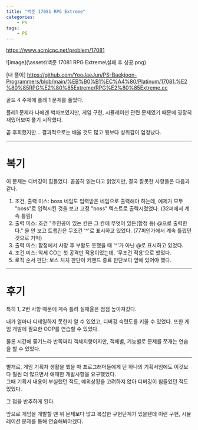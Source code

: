 ```yaml
---
title: "백준 17081 RPG Extreme"
categories:
    - PS
tags:
    - PS
---
```


<https://www.acmicpc.net/problem/17081>

![image](\assets\백준 17081 RPG Extreme\실패 후 성공.png)

[내 풀이]
<https://github.com/YooJaeJun/PS-Baekjoon-Programmers/blob/main/%EB%B0%B1%EC%A4%80/Platinum/17081.%E2%80%85RPG%E2%80%85Extreme/RPG%E2%80%85Extreme.cc>

골드 4 주제에 플레 1 문제를 풀었다.

플레1 문제라 나에겐 벅차보였지만,
게임 구현, 시뮬레이션 관련 문제였기 때문에 굉장히 재밌어보여 풀기 시작했다.

곧 후회했지만... 결과적으로는 배울 것도 많고 뭣보다 성취감이 엄청났다.  
  
---

# 복기

이 문제는 디버깅이 힘들었다.
꼼꼼히 읽는다고 읽었지만, 결국 잘못한 사항들은 다음과 같다.

1. 조건, 출력 미스: boss 네임도 입력받은 네임으로 출력해야 하는데, 예제가 모두 "boss"로 입력시킨 것을 보고 고정 "boss" 텍스트로 출력시켰었다. (32퍼에서 계속 틀림)
2. 출력 미스: 조건 "주인공이 있는 칸은 그 칸에 무엇이 있든(함정 등) @으로 출력한다." 을 안 보고 트랩칸은 무조건 '^'로 표시하고 있었다. (77퍼인가에서 계속 틀렸던 것으로 기억)
3. 출력 미스: 함정에서 사망 후 부활도 못했을 때 '^'가 아닌 @로 표시하고 있었다.
4. 조건 미스: 악세 CO는 첫 공격만 적용이었는데, '무조건 적용'으로 했었다.
5. 로직 순서 판단: 보스 처치 판단이 커맨드 종료 판단보다 앞에 있어야 했다.  
  
---

# 후기

특히 1, 2번 사항 때문에 계속 틀려 실패율은 점점 높아져갔다.

내가 얼마나 디테일하지 못한지 알 수 있었고,
디버깅 숙련도를 키울 수 있었다.
또한 게임 개발에 필요한 OOP를 연습할 수 있었다.

물론 시간에 쫓기느라 반쪽짜리 객체지향이지만,
객체별, 기능별로 문제를 쪼개는 연습을 할 수 있었다.

---

별개로, 게임 기획자 생활을 했을 때 프로그래머들에게 
단 하나의 기획서임에도 이것보다 훨씬 더 많으면서 애매한 개발사항을 요구했었다.  
그때 기획서 내용이 부실했던 적도, 예외상황을 고려하지 않아 디버깅이 힘들었던 적도 있었다.

그 점을 반추하게 된다.

앞으로 게임을 개발할 땐 위 문제보다 많고 복잡한 구현단계가 있을텐데
이런 구현, 시뮬레이션 문제를 통해 연습해봐야겠다.

